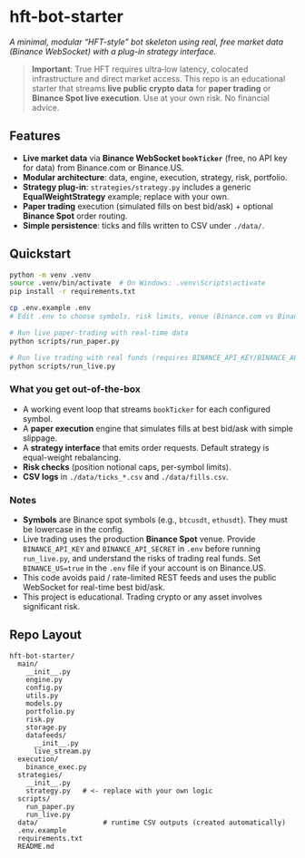 # hft-bot-starter

*A minimal, modular “HFT-style” bot skeleton using real, free market data (Binance WebSocket) with a plug-in strategy interface.*

> **Important**: True HFT requires ultra‑low latency, colocated infrastructure and direct market access.
> This repo is an educational starter that streams **live public crypto data** for **paper trading** or **Binance Spot live execution**.
> Use at your own risk. No financial advice.

## Features
- **Live market data** via **Binance WebSocket `bookTicker`** (free, no API key for data) from Binance.com or Binance.US.
- **Modular architecture**: data, engine, execution, strategy, risk, portfolio.
- **Strategy plug-in**: `strategies/strategy.py` includes a generic **EqualWeightStrategy** example; replace with your own.
- **Paper trading** execution (simulated fills on best bid/ask) + optional **Binance Spot** order routing.
- **Simple persistence**: ticks and fills written to CSV under `./data/`.

## Quickstart

```bash
python -m venv .venv
source .venv/bin/activate  # On Windows: .venv\Scripts\activate
pip install -r requirements.txt

cp .env.example .env
# Edit .env to choose symbols, risk limits, venue (Binance.com vs Binance.US), and (optionally) provide Binance API keys for live trading.

# Run live paper-trading with real-time data
python scripts/run_paper.py

# Run live trading with real funds (requires BINANCE_API_KEY/BINANCE_API_SECRET)
python scripts/run_live.py
```

### What you get out-of-the-box
- A working event loop that streams `bookTicker` for each configured symbol.
- A **paper execution** engine that simulates fills at best bid/ask with simple slippage.
- A **strategy interface** that emits order requests. Default strategy is equal-weight rebalancing.
- **Risk checks** (position notional caps, per-symbol limits).
- **CSV logs** in `./data/ticks_*.csv` and `./data/fills.csv`.

### Notes
- **Symbols** are Binance spot symbols (e.g., `btcusdt`, `ethusdt`). They must be lowercase in the config.
- Live trading uses the production **Binance Spot** venue. Provide `BINANCE_API_KEY` and `BINANCE_API_SECRET` in `.env` before running `run_live.py`, and understand the risks of trading real funds. Set `BINANCE_US=true` in the `.env` file if your account is on Binance.US.
- This code avoids paid / rate-limited REST feeds and uses the public WebSocket for real-time best bid/ask.
- This project is educational. Trading crypto or any asset involves significant risk.

## Repo Layout

```
hft-bot-starter/
  main/
    __init__.py
    engine.py
    config.py
    utils.py
    models.py
    portfolio.py
    risk.py
    storage.py
    datafeeds/
      __init__.py
      live_stream.py
  execution/
    binance_exec.py
  strategies/
    __init__.py
    strategy.py   # <- replace with your own logic
  scripts/
    run_paper.py
    run_live.py
  data/                # runtime CSV outputs (created automatically)
  .env.example
  requirements.txt
  README.md
```
